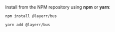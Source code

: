 
Install from the NPM repository using **npm** or **yarn**:

```
npm install @layerr/bus
```

```
yarn add @layerr/bus
```
